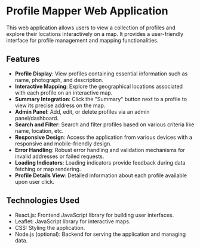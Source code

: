 # Profile Mapper Web Application

This web application allows users to view a collection of profiles and explore their locations interactively on a map. It provides a user-friendly interface for profile management and mapping functionalities.

## Features

- **Profile Display**: View profiles containing essential information such as name, photograph, and description.
- **Interactive Mapping**: Explore the geographical locations associated with each profile on an interactive map.
- **Summary Integration**: Click the "Summary" button next to a profile to view its precise address on the map.
- **Admin Panel**: Add, edit, or delete profiles via an admin panel/dashboard.
- **Search and Filter**: Search and filter profiles based on various criteria like name, location, etc.
- **Responsive Design**: Access the application from various devices with a responsive and mobile-friendly design.
- **Error Handling**: Robust error handling and validation mechanisms for invalid addresses or failed requests.
- **Loading Indicators**: Loading indicators provide feedback during data fetching or map rendering.
- **Profile Details View**: Detailed information about each profile available upon user click.

## Technologies Used

- React.js: Frontend JavaScript library for building user interfaces.
- Leaflet: JavaScript library for interactive maps.
- CSS: Styling the application.
- Node.js (optional): Backend for serving the application and managing data.

